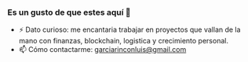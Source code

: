 ### Es un gusto de que estes aquí 👋

- ⚡ Dato curioso: me encantaria trabajar en proyectos que vallan de la mano con finanzas, blockchain, logistica y crecimiento personal.
- 📫 Cómo contactarme: garciarinconluis@gmail.com

